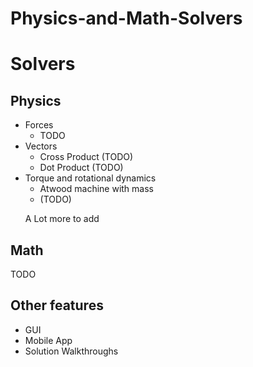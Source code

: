 # Physics-and-Math-Solvers

<h1>Solvers</h2>

<h2>Physics</h2>
<ul>
  <li>Forces
  <ul>
    <li>TODO</li>
  </ul></li>
  
  <li>Vectors
  <ul>
    <li>Cross Product (TODO)</li>
    <li>Dot Product (TODO)</li>
  </ul></li>
  
  <li>Torque and rotational dynamics
  <ul>
    <li>Atwood machine with mass</li>
    <li>(TODO)</li>
  </ul></li>
  
  A Lot more to add
  
  
  
</ul>

<h2>Math</h2>
TODO

<h2>Other features</h2>
<ul>
<li>GUI</li>
<li>Mobile App</li>
<li>Solution Walkthroughs</li>
</ul>
